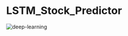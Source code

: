 # LSTM_Stock_Predictor

![deep-learning](https://user-images.githubusercontent.com/89318890/165639131-47c5d35f-28c0-4ee2-899d-4df39849afdd.jpg)

